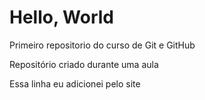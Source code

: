 # Hello, World
 Primeiro repositorio do curso de Git e GitHub

Repositório criado durante uma aula 

Essa linha eu adicionei pelo site 
